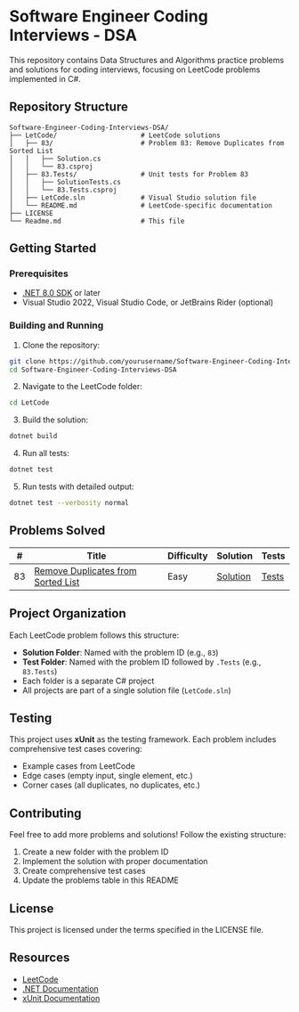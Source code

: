# Software Engineer Coding Interviews - DSA

This repository contains Data Structures and Algorithms practice problems and solutions for coding interviews, focusing
on LeetCode problems implemented in C#.

## Repository Structure

```
Software-Engineer-Coding-Interviews-DSA/
├── LetCode/                     # LeetCode solutions
│   ├── 83/                      # Problem 83: Remove Duplicates from Sorted List
│   │   ├── Solution.cs
│   │   └── 83.csproj
│   ├── 83.Tests/                # Unit tests for Problem 83
│   │   ├── SolutionTests.cs
│   │   └── 83.Tests.csproj
│   ├── LetCode.sln              # Visual Studio solution file
│   └── README.md                # LeetCode-specific documentation
├── LICENSE
└── Readme.md                    # This file
```

## Getting Started

### Prerequisites

- [.NET 8.0 SDK](https://dotnet.microsoft.com/download/dotnet/8.0) or later
- Visual Studio 2022, Visual Studio Code, or JetBrains Rider (optional)

### Building and Running

1. Clone the repository:

```bash
git clone https://github.com/yourusername/Software-Engineer-Coding-Interviews-DSA.git
cd Software-Engineer-Coding-Interviews-DSA
```

2. Navigate to the LeetCode folder:

```bash
cd LetCode
```

3. Build the solution:

```bash
dotnet build
```

4. Run all tests:

```bash
dotnet test
```

5. Run tests with detailed output:

```bash
dotnet test --verbosity normal
```

## Problems Solved

| #  | Title                                                                                                   | Difficulty | Solution                           | Tests                                      |
|----|---------------------------------------------------------------------------------------------------------|------------|------------------------------------|--------------------------------------------|
| 83 | [Remove Duplicates from Sorted List](https://leetcode.com/problems/remove-duplicates-from-sorted-list/) | Easy       | [Solution](LetCode/83/Solution.cs) | [Tests](LetCode/83.Tests/SolutionTests.cs) |

## Project Organization

Each LeetCode problem follows this structure:

- **Solution Folder**: Named with the problem ID (e.g., `83`)
- **Test Folder**: Named with the problem ID followed by `.Tests` (e.g., `83.Tests`)
- Each folder is a separate C# project
- All projects are part of a single solution file (`LetCode.sln`)

## Testing

This project uses **xUnit** as the testing framework. Each problem includes comprehensive test cases covering:

- Example cases from LeetCode
- Edge cases (empty input, single element, etc.)
- Corner cases (all duplicates, no duplicates, etc.)

## Contributing

Feel free to add more problems and solutions! Follow the existing structure:

1. Create a new folder with the problem ID
2. Implement the solution with proper documentation
3. Create comprehensive test cases
4. Update the problems table in this README

## License

This project is licensed under the terms specified in the LICENSE file.

## Resources

- [LeetCode](https://leetcode.com/)
- [.NET Documentation](https://docs.microsoft.com/dotnet/)
- [xUnit Documentation](https://xunit.net/)
